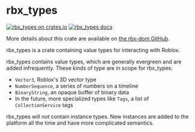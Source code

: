 # rbx_types
[![rbx_types on crates.io](https://img.shields.io/crates/v/rbx_types.svg)](https://crates.io/crates/rbx_types)
[![rbx_types docs](https://img.shields.io/badge/docs-docs.rs-orange.svg)](https://docs.rs/rbx_types)

More details about this crate are available on [the rbx-dom GitHub](https://github.com/rojo-rbx/rbx-dom#readme).

rbx_types is a crate containing value types for interacting with Roblox.

rbx_types contains value types, which are generally evergreen and are added infrequently. These kinds of type are in scope for rbx_types:

- `Vector3`, Roblox's 3D vector type
- `NumberSequence`, a series of numbers on a timeline
- `BinaryString`, an opaque buffer of binary data
- In the future, more specialized types like `Tags`, a list of `CollectionService` tags

rbx_types will _not_ contain instance types. New instances are added to the platform all the time and have more complicated semantics.

